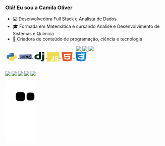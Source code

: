 ### Olá! Eu sou a Camila Oliver

- 💻 Desenvolvedora Full Stack e Analista de Dados
- 🎓 Formada em Matemática e cursando Analise e Desenvolvimento de Sistemas e Química
- 📱 Criadora de conteúdo de programação, ciência e tecnologia


<div align="center">
  <a href="https://github.com/camilaoliver">
 
  <img height="150em" src="https://github-readme-stats.vercel.app/api?username=camilaoliver&show_icons=true&theme=synthwave&include_all_commits=true&count_private=true"/>
  <img height="150em" src="https://github-readme-stats.vercel.app/api/top-langs/?username=camilaoliver&layout=compact&langs_count=7&theme=synthwave"/>
  <img height="130em" src="https://user-images.githubusercontent.com/81990078/166071973-660d06e6-3a6a-464b-870f-3312c9f7ec92.png"/>
    </div>
  
  
<div>
  <img align="center" alt="Rafa-Python" height="30" width="40" src="https://raw.githubusercontent.com/devicons/devicon/master/icons/python/python-original.svg">
  <img align="center" alt="Rafa-Csharp" height="30" width="40" src="https://raw.githubusercontent.com/devicons/devicon/master/icons/php/php-original.svg">
  <img align="center" alt="Rafa-Js" height="30" width="40" src="https://raw.githubusercontent.com/devicons/devicon/master/icons/django/django-plain.svg">
  <img align="center" alt="Rafa-Js" height="30" width="40" src="https://raw.githubusercontent.com/devicons/devicon/master/icons/javascript/javascript-plain.svg">
  <img align="center" alt="Rafa-HTML" height="30" width="40" src="https://raw.githubusercontent.com/devicons/devicon/master/icons/html5/html5-original.svg">
  <img align="center" alt="Rafa-CSS" height="30" width="40" src="https://raw.githubusercontent.com/devicons/devicon/master/icons/css3/css3-original.svg">   
  </div>
  
##
  
<div> 
  <a href="https://instagram.com/milamistry" target="_blank"><img src="https://img.shields.io/badge/-Instagram-%23E4405F?style=for-the-badge&logo=instagram&logoColor=white" target="_blank"></a>
  <a href="https://instagram.com/nerdexatas" target="_blank"><img src="https://img.shields.io/badge/-Instagram-%23E4405F?style=for-the-badge&logo=instagram&logoColor=white" target="_blank"></a>
  <a href="https://instagram.com/arquivosxdouniverso" target="_blank"><img src="https://img.shields.io/badge/-Instagram-%23E4405F?style=for-the-badge&logo=instagram&logoColor=white" target="_blank"></a>
 	<a href="https://www.twitch.tv/milamistry" target="_blank"><img src="https://img.shields.io/badge/Twitch-9146FF?style=for-the-badge&logo=twitch&logoColor=white" target="_blank"></a>
  <a href="https://www.linkedin.com/in/camila-oliver-11351616b" target="_blank"><img src="https://img.shields.io/badge/-LinkedIn-%230077B5?style=for-the-badge&logo=linkedin&logoColor=white" target="_blank"></a> 

   ![Snake animation](https://github.com/camilaoliver/camilaoliver/blob/output/github-contribution-grid-snake.svg)
</div>

